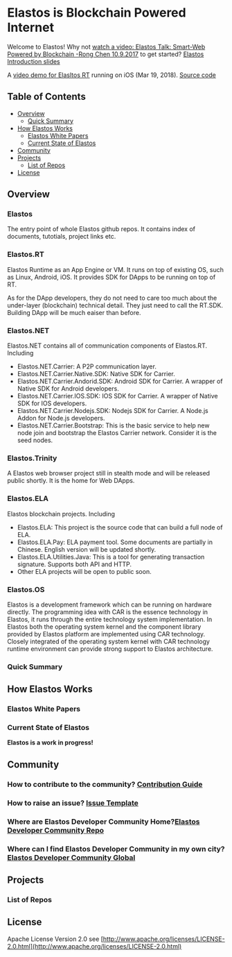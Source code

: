# Elastos is Blockchain Powered Internet


Welcome to Elastos! Why not [watch a video: Elastos Talk: Smart-Web Powered by Blockchain -Rong Chen 10.9.2017](https://youtu.be/2aOWfV-CZhs) to get started? 
[Elastos Introduction slides](https://www.slideshare.net/RongChen34/elastos-intro)

A [video demo for Elasltos RT](https://youtu.be/skewtq-kUQY) running on iOS (Mar 19, 2018). [Source code]( https://github.com/elastos/Elastos.RT/tree/master/Sources/Elastos/LibCore/tests/HelloCarDemo)


## Table of Contents

- [Overview](#overview)
  - [Quick Summary](#quick-summary)
- [How Elastos Works](#how-elastos-works)
  - [Elastos White Papers](#elastos-papers)
  - [Current State of Elastos](#current-states-of-elastos)
- [Community](#project-and-community)
- [Projects](#project-links)
  - [List of Repos](#list-of-repos)
- [License](#license)

## Overview

### Elastos
The entry point of whole Elastos github repos. 
It contains index of documents, tutotials, project links etc.

### Elastos.RT
Elastos Runtime as an App Engine or VM. It runs on top of existing OS, such as Linux, Android, iOS. It provides SDK for DApps to be running on top of RT.

As for the DApp developers, they do not need to care too much about the under-layer (blockchain) technical detail. They just need to call the RT.SDK. Building DApp will be much eaiser than before.

### Elastos.NET
Elastos.NET contains all of communication components of Elastos.RT. Including 
- Elastos.NET.Carrier: A P2P communication layer. 
- Elastos.NET.Carrier.Native.SDK: Native SDK for Carrier. 
- Elastos.NET.Carrier.Andorid.SDK: Android SDK for Carrier. A wrapper of Native SDK for Android developers.
- Elastos.NET.Carrier.IOS.SDK: IOS SDK for Carrier. A wrapper of Native SDK for IOS developers.
- Elastos.NET.Carrier.Nodejs.SDK: Nodejs SDK for Carrier. A Node.js Addon for Node.js developers.
- Elastos.NET.Carrier.Bootstrap: This is the basic service to help new node join and bootstrap the Elastos Carrier network. Consider it is the seed nodes.

### Elastos.Trinity
A Elastos web browser project still in stealth mode and will be released public shortly. It is the home for Web DApps.

### Elastos.ELA
Elastos blockchain projects. Including
- Elastos.ELA: This project is the source code that can build a full node of ELA.
- Elastos.ELA.Pay: ELA payment tool. Some documents are partially in Chinese. English version will be updated shortly.
- Elastos.ELA.Utilities.Java: This is a tool for generating transaction signature. Supports both API and HTTP.
- Other ELA projects will be open to public soon.

### Elastos.OS
Elastos is a development framework which can be running on hardware directly.
The programming idea with CAR is the essence technology in Elastos, it runs through the entire technology system implementation. In Elastos both the operating system kernel and the component library provided by Elastos platform are implemented using CAR technology. Closely integrated of the operating system kernel with CAR technology runtime environment can provide strong support to Elastos architecture.


### Quick Summary

## How Elastos Works

### Elastos White Papers

### Current State of Elastos

**Elastos is a work in progress!**

## Community
### How to contribute to the community? [Contribution Guide](./CONTRIBUTING.md)
### How to raise an issue? [Issue Template](./ISSUE_TEMPKLATE.md)
### Where are Elastos Developer Community Home?[Elastos Developer Community Repo](https://github.com/elastos/Elastos.Community)
### Where can I find Elastos Developer Community in my own city? [Elastos Developer Community Global](https://github.com/elastos/Elastos.Community.Global)

## Projects

### List of Repos

## License

Apache License Version 2.0 see [http://www.apache.org/licenses/LICENSE-2.0.html](http://www.apache.org/licenses/LICENSE-2.0.html)
